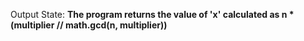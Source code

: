 Output State: **The program returns the value of 'x' calculated as n * (multiplier // math.gcd(n, multiplier))**